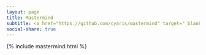 ```yaml
---
layout: page
title: Mastermind
subtitle: <a href="https://github.com/cyaris/mastermind" target="_blank">Project Repository</a>
social-share: true
---
```


{% include mastermind.html %}
